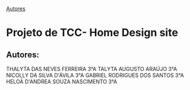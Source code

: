 [Autores](#autores)

# Projeto de TCC- Home Design site

## Autores:
THALYTA DAS NEVES FERREIRA 3°A
TALYTA AUGUSTO ARAÚJO 3°A
NICOLLY DA SILVA D'ÁVILA 3°A
GABRIEL RODRIGUES DOS SANTOS 3°A
HELOÁ D'ANDREA SOUZA NASCIMENTO 3°A
